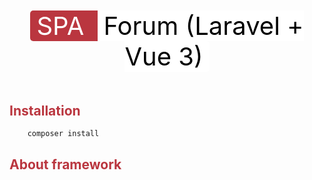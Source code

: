 <div align="center" style="margin-top: 50px; margin-bottom: 50px">
<span style="border-top-left-radius: 5px; border-bottom-left-radius: 5px; background-color: #ba363f; font-size: 40px; width: 100px; padding-left: 10px; padding-right: 10px; color: white">
SPA
</span>
<span style="border-top-right-radius: 5px; border-bottom-right-radius: 5px; background-color: white; font-size: 40px; width: 100px; padding-left: 10px; padding-right: 10px; color: black">
Forum (Laravel + Vue 3)
</span>
</div>



## <h2 style="color:#ba363f">Installation</h2>
``` 
    composer install
```

## <h2 style="color:#ba363f">About framework</h2>

